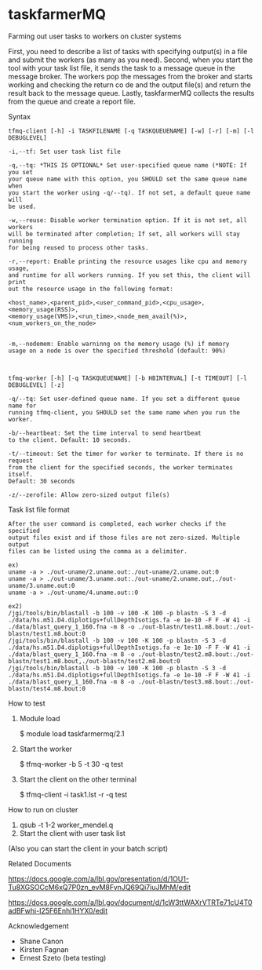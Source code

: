 taskfarmerMQ
============

Farming out user tasks to workers on cluster systems

First, you need to describe a list of tasks with specifying output(s) in a file
and submit the workers (as many as you need). Second, when you start the tool
with your task list file, it sends the task to a message queue in the message
broker. The workers pop the messages from the broker and starts working and
checking the return co de and the output file(s) and return the result back to
the message queue. Lastly, taskfarmerMQ collects the results from the queue and
create a report file. 

Syntax

    tfmq-client [-h] -i TASKFILENAME [-q TASKQUEUENAME] [-w] [-r] [-m] [-l DEBUGLEVEL]
                   
    -i,--tf: Set user task list file
    
    -q,--tq: *THIS IS OPTIONAL* Set user-specified queue name (*NOTE: If you set
    your queue name with this option, you SHOULD set the same queue name when
    you start the worker using -q/--tq). If not set, a default queue name will
    be used.
    
    -w,--reuse: Disable worker termination option. If it is not set, all workers
    will be terminated after completion; If set, all workers will stay running
    for being reused to process other tasks. 
    
    -r,--report: Enable printing the resource usages like cpu and memory usage,
    and runtime for all workers running. If you set this, the client will print
    out the resource usage in the following format:
    
    <host_name>,<parent_pid>,<user_command_pid>,<cpu_usage>,<memory_usage(RSS)>,
    <memory_usage(VMS)>,<run_time>,<node_mem_avail(%)>,<num_workers_on_the_node>
    
    
    -m,--nodemem: Enable warninng on the memory usage (%) if memory
    usage on a node is over the specified threshold (default: 90%)

    

    tfmq-worker [-h] [-q TASKQUEUENAME] [-b HBINTERVAL] [-t TIMEOUT] [-l DEBUGLEVEL] [-z]

    -q/--tq: Set user-defined queue name. If you set a different queue name for
    running tfmq-client, you SHOULD set the same name when you run the worker.
    
    -b/--heartbeat: Set the time interval to send heartbeat
    to the client. Default: 10 seconds.

    -t/--timeout: Set the timer for worker to terminate. If there is no request
    from the client for the specified seconds, the worker terminates itself.
    Default: 30 seconds
    
    -z/--zerofile: Allow zero-sized output file(s)


Task list file format

    After the user command is completed, each worker checks if the specified
    output files exist and if those files are not zero-sized. Multiple output
    files can be listed using the comma as a delimiter.

    ex)
    uname -a > ./out-uname/2.uname.out:./out-uname/2.uname.out:0
    uname -a > ./out-uname/3.uname.out:./out-uname/2.uname.out,./out-uname/3.uname.out:0
    uname -a > ./out-uname/4.uname.out::0
    
    ex2)
    /jgi/tools/bin/blastall -b 100 -v 100 -K 100 -p blastn -S 3 -d ./data/hs.m51.D4.diplotigs+fullDepthIsotigs.fa -e 1e-10 -F F -W 41 -i 
    ./data/blast_query_1_160.fna -m 8 -o ./out-blastn/test1.m8.bout:./out-blastn/test1.m8.bout:0
    /jgi/tools/bin/blastall -b 100 -v 100 -K 100 -p blastn -S 3 -d ./data/hs.m51.D4.diplotigs+fullDepthIsotigs.fa -e 1e-10 -F F -W 41 -i 
    ./data/blast_query_1_160.fna -m 8 -o ./out-blastn/test2.m8.bout:./out-blastn/test1.m8.bout,./out-blastn/test2.m8.bout:0
    /jgi/tools/bin/blastall -b 100 -v 100 -K 100 -p blastn -S 3 -d ./data/hs.m51.D4.diplotigs+fullDepthIsotigs.fa -e 1e-10 -F F -W 41 -i 
    ./data/blast_query_1_160.fna -m 8 -o ./out-blastn/test3.m8.bout:./out-blastn/test4.m8.bout:0


How to test

1. Module load

   $ module load taskfarmermq/2.1

2. Start the worker 

   $ tfmq-worker -b 5 -t 30 -q test

3. Start the client on the other terminal

   $ tfmq-client -i task1.lst -r -q test


How to run on cluster

1. qsub -t 1-2 worker_mendel.q
2. Start the client with user task list

(Also you can start the client in your batch script)


Related Documents

https://docs.google.com/a/lbl.gov/presentation/d/1OU1-Tu8XGSOCcM6xQ7P0zn_evM8FynJQ69Qi7iuJMhM/edit

https://docs.google.com/a/lbl.gov/document/d/1cW3ttWAXrVTRTe71cU4T0adBFwhi-I25F6Enhi1HYX0/edit


Acknowledgement

- Shane Canon 
- Kirsten Fagnan
- Ernest Szeto (beta testing) 

